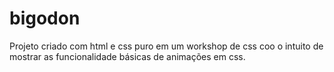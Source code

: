 # bigodon

Projeto criado com html e css puro em um workshop de css coo o intuito de mostrar as funcionalidade básicas de animações em css.
